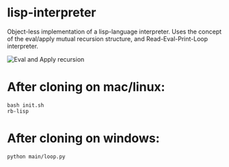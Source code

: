 # lisp-interpreter
Object-less implementation of a lisp-language interpreter.
Uses the concept of the eval/apply mutual recursion structure, and Read-Eval-Print-Loop interpreter.

![Eval and Apply recursion](https://evalapply.space/images/evalapply.jpeg)

# After cloning on mac/linux:
```
bash init.sh
rb-lisp
```

# After cloning on windows:
```
python main/loop.py
```
